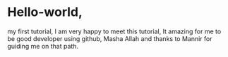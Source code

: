 # Hello-world,
my first tutorial,
I am very happy to meet this tutorial,
It amazing for me to be good developer using github,
Masha Allah and thanks to Mannir for guiding me on that path.
